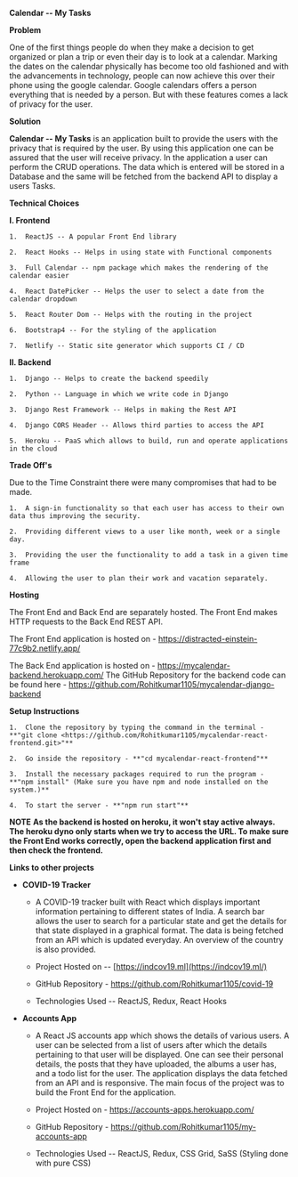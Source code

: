 **Calendar -- My Tasks**

**Problem**

One of the first things people do when they make a decision to get organized or plan a trip or even their day is to look at a calendar. Marking the dates on the calendar physically has become too old fashioned and with the advancements in technology, people can now achieve this over their phone using the google calendar. Google calendars offers a person everything that is needed by a person. But with these features comes a lack of privacy for the user.

**Solution**

**Calendar -- My Tasks** is an application built to provide the users with the privacy that is required by the user. By using this application one can be assured that the user will receive privacy. In the application a user can perform the CRUD operations. The data which is entered will be stored in a Database and the same will be fetched from the backend API to display a users Tasks.

**Technical Choices**

**I. Frontend**

    1.  ReactJS -- A popular Front End library

    2.  React Hooks -- Helps in using state with Functional components

    3.  Full Calendar -- npm package which makes the rendering of the calendar easier

    4.  React DatePicker -- Helps the user to select a date from the calendar dropdown

    5.  React Router Dom -- Helps with the routing in the project

    6.  Bootstrap4 -- For the styling of the application

    7.  Netlify -- Static site generator which supports CI / CD

**II. Backend**

    1.  Django -- Helps to create the backend speedily

    2.  Python -- Language in which we write code in Django

    3.  Django Rest Framework -- Helps in making the Rest API

    4.  Django CORS Header -- Allows third parties to access the API

    5.  Heroku -- PaaS which allows to build, run and operate applications in the cloud

**Trade Off's**

Due to the Time Constraint there were many compromises that had to be made.

    1.  A sign-in functionality so that each user has access to their own data thus improving the security.

    2.  Providing different views to a user like month, week or a single day.

    3.  Providing the user the functionality to add a task in a given time frame

    4.  Allowing the user to plan their work and vacation separately.

**Hosting**

The Front End and Back End are separately hosted. The Front End makes HTTP requests to the Back End REST API.

The Front End application is hosted on - <https://distracted-einstein-77c9b2.netlify.app/>

The Back End application is hosted on - <https://mycalendar-backend.herokuapp.com/>
The GitHub Repository for the backend code can be found here - https://github.com/Rohitkumar1105/mycalendar-django-backend

**Setup Instructions**

    1.  Clone the repository by typing the command in the terminal - **"git clone <https://github.com/Rohitkumar1105/mycalendar-react-frontend.git>"**

    2.  Go inside the repository - **"cd mycalendar-react-frontend"**

    3.  Install the necessary packages required to run the program - **"npm install" (Make sure you have npm and node installed on the system.)**

    4.  To start the server - **"npm run start"**
    

**NOTE**
    **As the backend is hosted on heroku, it won't stay active always. The heroku dyno only starts when we try to access the URL. To make sure the Front End works correctly, open the backend application first and then check the frontend.**

**Links to other projects**

-   **COVID-19 Tracker**

    -   A COVID-19 tracker built with React which displays important information pertaining to different states of India. A search bar allows the user to search for a particular state and get the details for that state displayed in a graphical format. The data is being fetched from an API which is updated everyday. An overview of the country is also provided.

    -   Project Hosted on -- [https://indcov19.ml](https://indcov19.ml/)

    -   GitHub Repository - <https://github.com/Rohitkumar1105/covid-19>

    -   Technologies Used -- ReactJS, Redux, React Hooks

-   **Accounts App**

    -   A React JS accounts app which shows the details of various users. A user can be selected from a list of users after which the details pertaining to that user will be displayed. One can see their personal details, the posts that they have uploaded, the albums a user has, and a todo list for the user. The application displays the data fetched from an API and is responsive. The main focus of the project was to build the Front End for the application.

    -   Project Hosted on - <https://accounts-apps.herokuapp.com/>

    -   GitHub Repository - <https://github.com/Rohitkumar1105/my-accounts-app>

    -   Technologies Used -- ReactJS, Redux, CSS Grid, SaSS (Styling done with pure CSS)
